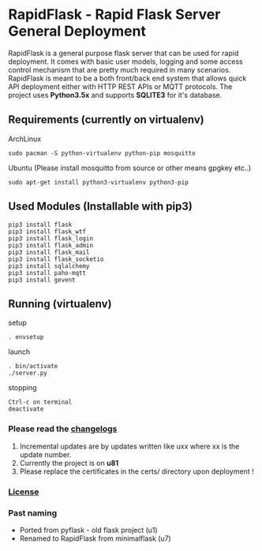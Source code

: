# RapidFlask - Rapid Flask Server General Deployment
RapidFlask is a general purpose flask server that can be used for rapid deployment. It comes with basic user models,
logging and some access control mechanism that are pretty much required in many scenarios. RapidFlask is meant to be
a both front/back end system that allows quick API deployment either with HTTP REST APIs or MQTT protocols. The project uses **Python3.5x**
and supports **SQLITE3** for it's database.

## Requirements (currently on virtualenv)

ArchLinux

	sudo pacman -S python-virtualenv python-pip mosquitto

Ubuntu (Please install mosquitto from source or other means gpgkey etc..)

	sudo apt-get install python3-virtualenv python3-pip


## Used Modules (Installable with pip3)

	pip3 install flask
	pip3 install flask_wtf
	pip3 install flask_login
	pip3 install flask_admin
	pip3 install flask_mail
	pip3 install flask_socketio
	pip3 install sqlalchemy
	pip3 install paho-mqtt
	pip3 install gevent

## Running (virtualenv)

setup

	. envsetup

launch

	. bin/activate
	./server.py

stopping

	Ctrl-c on terminal
	deactivate

### Please read the [changelogs](changelogs.txt)

1. Incremental updates are by updates written like uxx where xx is the update number.
2. Currently the project is on __u81__
3. Please replace the certificates in the certs/ directory upon deployment !

### [License](LICENSE)

### Past naming
+ Ported from pyflask - old flask project (u1)
+ Renamed to RapidFlask from minimalflask (u7)

